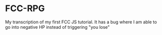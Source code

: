 # FCC-RPG
My transcription of my first FCC JS tutorial. It has a bug where I am able to go into negative HP instead of triggering "you lose"
